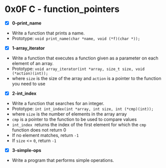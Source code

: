 
# 0x0F C - function_pointers

- [x] **0-print_name**
- Write a function that prints a name.
- Prototype: `void print_name(char *name, void (*f)(char *));`

- [x] **1-array_iterator**
- Write a function that executes a function given as a parameter on each element of an array.
- Prototype: `void array_iterator(int *array, size_t size, void (*action)(int));`
- where `size` is the size of the array and `action` is a pointer to the function you need to use

- [x] **2-int_index**
- Write a function that searches for an integer.
- Prototype: `int int_index(int *array, int size, int (*cmp)(int));`
- where `size` is the number of elements in the array array
- `cmp` is a pointer to the function to be used to compare values
- `int_index `returns the index of the first element for which the `cmp`  function does not return 0
- If no element matches, return `-1`
- If `size` <= `0`, return `-1`

- [x] **3-simple-ops**
- Write a program that performs simple operations.
